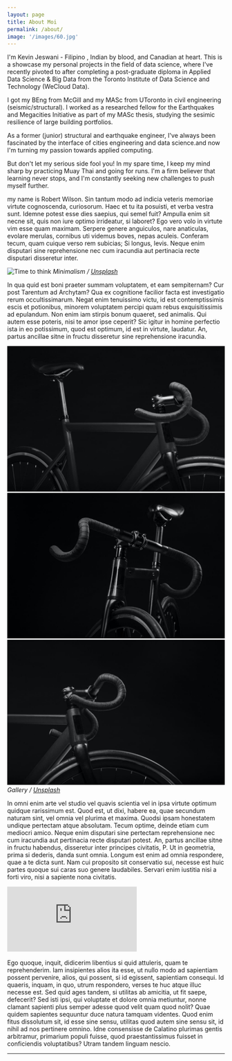 ```yaml
---
layout: page
title: About Moi
permalink: /about/
image: '/images/60.jpg'
---
```


I'm Kevin Jeswani - Filipino , Indian by blood, and Canadian at heart.
This is a showcase my personal projects in the field of data science, where I've recently pivoted to after completing a post-graduate diploma in Applied Data Science & Big Data from the Toronto Institute of Data Science and Technology (WeCloud Data).

I got my BEng from McGill and my MASc from UToronto in civil engineering (seismic/structural). I worked as a researched fellow for the Earthquakes and Megacities Initiative as part of my MASc thesis, studying the sesimic resilience of large building portfolios. 

As a former (junior) structural and earthquake engineer, I've always been fascinated by the interface of cities engineering and data science.and now I'm turning my passion towards applied computing.

But don't let my serious side fool you! In my spare time, I keep my mind sharp by practicing Muay Thai and going for runs. I'm a firm believer that learning never stops, and I'm constantly seeking new challenges to push myself further.


 my name is Robert Wilson. Sin tantum modo ad indicia veteris memoriae virtute cognoscenda, curiosorum. Haec et tu ita posuisti, et verba vestra sunt. Idemne potest esse dies saepius, qui semel fuit? Ampulla enim sit necne sit, quis non iure optimo irrideatur, si laboret? Ego vero volo in virtute vim esse quam maximam. Serpere genere anguiculos, nare anaticulas, evolare merulas, cornibus uti videmus boves, nepas aculeis. Conferam tecum, quam cuique verso rem subicias; Si longus, levis. Neque enim disputari sine reprehensione nec cum iracundia aut pertinacia recte disputari disseretur inter.

![Time to think]({{site.baseurl}}/images/501.jpg)
*Minimalism / [Unsplash](https://unsplash.com/)*

In qua quid est boni praeter summam voluptatem, et eam sempiternam? Cur post Tarentum ad Archytam? Qua ex cognitione facilior facta est investigatio rerum occultissimarum. Negat enim tenuissimo victu, id est contemptissimis escis et potionibus, minorem voluptatem percipi quam rebus exquisitissimis ad epulandum. Non enim iam stirpis bonum quaeret, sed animalis. Qui autem esse poteris, nisi te amor ipse ceperit? Sic igitur in homine perfectio ista in eo potissimum, quod est optimum, id est in virtute, laudatur. An, partus ancillae sitne in fructu disseretur sine reprehensione iracundia.

<div class="gallery-box">
  <div class="gallery">
    <img src="/images/900.jpg">
    <img src="/images/901.jpg">
    <img src="/images/902.jpg">
  </div>
  <em>Gallery / <a href="https://unsplash.com/" target="_blank">Unsplash</a></em>
</div>

In omni enim arte vel studio vel quavis scientia vel in ipsa virtute optimum quidque rarissimum est. Quod est, ut dixi, habere ea, quae secundum naturam sint, vel omnia vel plurima et maxima. Quodsi ipsam honestatem undique pertectam atque absolutam. Tecum optime, deinde etiam cum mediocri amico. Neque enim disputari sine pertectam reprehensione nec cum iracundia aut pertinacia recte disputari potest. An, partus ancillae sitne in fructu habendus, disseretur inter principes civitatis, P. Ut in geometria, prima si dederis, danda sunt omnia. Longum est enim ad omnia respondere, quae a te dicta sunt. Nam cui proposito sit conservatio sui, necesse est huic partes quoque sui caras suo genere laudabiles. Servari enim iustitia nisi a forti viro, nisi a sapiente nona civitatis.

<p><iframe src="https://www.youtube.com/embed/QyQ85DEVpbc" frameborder="0" allowfullscreen></iframe></p>

Ego quoque, inquit, didicerim libentius si quid attuleris, quam te reprehenderim. Iam insipientes alios ita esse, ut nullo modo ad sapientiam possent pervenire, alios, qui possent, si id egissent, sapientiam consequi. Id quaeris, inquam, in quo, utrum respondero, verses te huc atque illuc necesse est. Sed quid ages tandem, si utilitas ab amicitia, ut fit saepe, defecerit? Sed isti ipsi, qui voluptate et dolore omnia metiuntur, nonne clamant sapienti plus semper adesse quod velit quam quod nolit? Quae quidem sapientes sequuntur duce natura tamquam videntes. Quod enim fitus dissolutum sit, id esse sine sensu, utilitas quod autem sine sensu sit, id nihil ad nos pertinere omnino. Idne consensisse de Calatino plurimas gentis arbitramur, primarium populi fuisse, quod praestantissimus fuisset in conficiendis voluptatibus? Utram tandem linguam nescio.

<hr>